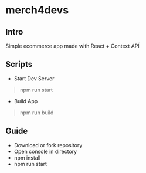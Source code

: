 # merch4devs
## Intro
Simple ecommerce app made with React + Context APÏ

## Scripts
- Start Dev Server
> npm run start

- Build App
> npm run build

## Guide
- Download or fork repository
- Open console in directory
- npm install
- npm run start
